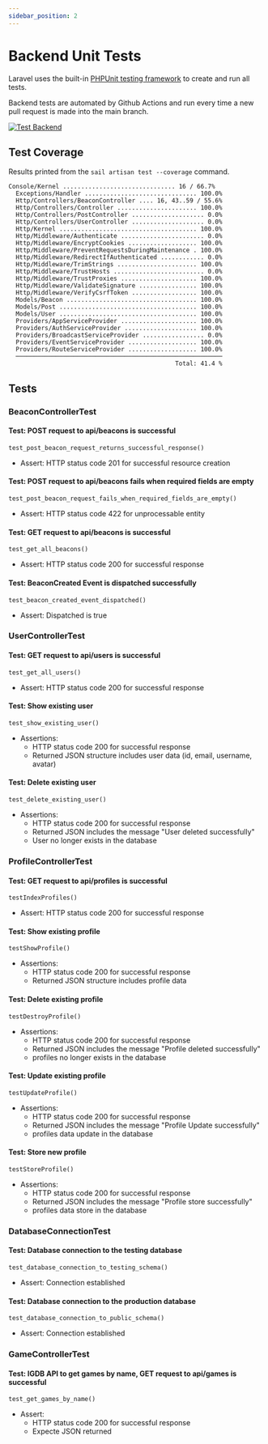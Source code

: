 ```yaml
---
sidebar_position: 2
---
```

# Backend Unit Tests

Laravel uses the built-in [PHPUnit testing framework](https://phpunit.de/) to create and run all tests.

Backend tests are automated by Github Actions and run every time a new pull request is made into the main branch.

[![Test Backend](https://github.com/Capstone-Projects-2023-Fall/project-lomo-in-person-gaming-app/actions/workflows/test-backend.yml/badge.svg)](https://github.com/Capstone-Projects-2023-Fall/project-lomo-in-person-gaming-app/actions/workflows/test-backend.yml)

## Test Coverage

Results printed from the `sail artisan test --coverage` command. 

```
Console/Kernel ............................... 16 / 66.7%  
  Exceptions/Handler ............................... 100.0%  
  Http/Controllers/BeaconController .... 16, 43..59 / 55.6%  
  Http/Controllers/Controller ...................... 100.0%  
  Http/Controllers/PostController .................... 0.0%  
  Http/Controllers/UserController .................... 0.0%  
  Http/Kernel ...................................... 100.0%  
  Http/Middleware/Authenticate ....................... 0.0%  
  Http/Middleware/EncryptCookies ................... 100.0%  
  Http/Middleware/PreventRequestsDuringMaintenance . 100.0%  
  Http/Middleware/RedirectIfAuthenticated ............ 0.0%  
  Http/Middleware/TrimStrings ...................... 100.0%  
  Http/Middleware/TrustHosts ......................... 0.0%  
  Http/Middleware/TrustProxies ..................... 100.0%  
  Http/Middleware/ValidateSignature ................ 100.0%  
  Http/Middleware/VerifyCsrfToken .................. 100.0%  
  Models/Beacon .................................... 100.0%  
  Models/Post ...................................... 100.0%  
  Models/User ...................................... 100.0%  
  Providers/AppServiceProvider ..................... 100.0%  
  Providers/AuthServiceProvider .................... 100.0%  
  Providers/BroadcastServiceProvider ................. 0.0%  
  Providers/EventServiceProvider ................... 100.0%  
  Providers/RouteServiceProvider ................... 100.0%  
  ─────────────────────────────────────────────────────────  
                                              Total: 41.4 %  
```

## Tests

### BeaconControllerTest

#### Test: POST request to api/beacons is successful
```test_post_beacon_request_returns_successful_response()```
- Assert: HTTP status code 201 for successful resource creation

#### Test: POST request to api/beacons fails when required fields are empty
```test_post_beacon_request_fails_when_required_fields_are_empty()```
- Assert: HTTP status code 422 for unprocessable entity

#### Test: GET request to api/beacons is successful
```test_get_all_beacons()```
- Assert: HTTP status code 200 for successful response

#### Test: BeaconCreated Event is dispatched successfully 
```test_beacon_created_event_dispatched()```
- Assert: Dispatched is true

### UserControllerTest

#### Test: GET request to api/users is successful
```test_get_all_users()```
- Assert: HTTP status code 200 for successful response

#### Test: Show existing user
```test_show_existing_user()```
- Assertions:
  - HTTP status code 200 for successful response
  - Returned JSON structure includes user data (id, email, username, avatar)

#### Test: Delete existing user
```test_delete_existing_user()```
- Assertions:
  - HTTP status code 200 for successful response
  - Returned JSON includes the message "User deleted successfully"
  - User no longer exists in the database

### ProfileControllerTest

#### Test: GET request to api/profiles is successful
```testIndexProfiles()```
- Assert: HTTP status code 200 for successful response

#### Test: Show existing profile
```testShowProfile()```
- Assertions:
  - HTTP status code 200 for successful response
  - Returned JSON structure includes profile data

#### Test: Delete existing profile
```testDestroyProfile()```
- Assertions:
  - HTTP status code 200 for successful response
  - Returned JSON includes the message "Profile deleted successfully"
  - profiles no longer exists in the database

#### Test: Update existing profile
```testUpdateProfile()```
- Assertions:
  - HTTP status code 200 for successful response
  - Returned JSON includes the message "Profile Update successfully"
  - profiles data update in the database

#### Test: Store new profile
```testStoreProfile()```
- Assertions:
  - HTTP status code 200 for successful response
  - Returned JSON includes the message "Profile store successfully"
  - profiles data store in the database

### DatabaseConnectionTest

#### Test: Database connection to the testing database
```test_database_connection_to_testing_schema()```
- Assert: Connection established

#### Test: Database connection to the production database
```test_database_connection_to_public_schema()```
- Assert: Connection established

### GameControllerTest
#### Test: IGDB API to get games by name, GET request to api/games is successful
```test_get_games_by_name()```
- Assert: 
  - HTTP status code 200 for successful response
  - Expecte JSON returned